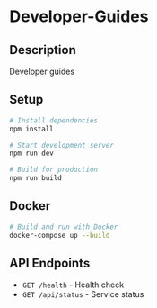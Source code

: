 # Developer-Guides

## Description
Developer guides

## Setup
```bash
# Install dependencies
npm install

# Start development server
npm run dev

# Build for production
npm run build
```

## Docker
```bash
# Build and run with Docker
docker-compose up --build
```

## API Endpoints
- `GET /health` - Health check
- `GET /api/status` - Service status
